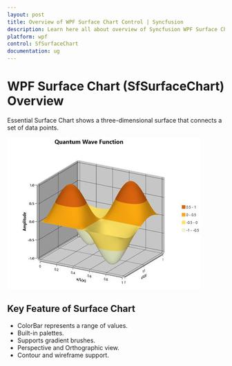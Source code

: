 ```yaml
---
layout: post
title: Overview of WPF Surface Chart Control | Syncfusion
description: Learn here all about overview of Syncfusion WPF Surface Chart (SfSurfaceChart) control, it's elements and more.
platform: wpf
control: SfSurfaceChart
documentation: ug
---
```


# WPF Surface Chart (SfSurfaceChart) Overview

Essential Surface Chart shows a three-dimensional surface that connects a set of data points.  

![WPF Surface Chart overview.](surface_chart_images/wpf-surface-chart-overview.jpeg)


## Key Feature of Surface Chart

* ColorBar represents a range of values. 
* Built-in palettes.
* Supports gradient brushes. 
* Perspective and Orthographic view.
* Contour and wireframe support.
